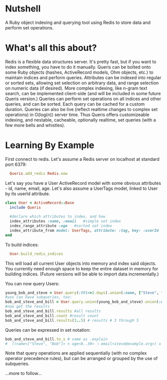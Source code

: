 Nutshell
========
A Ruby object indexing and querying tool using Redis to store data and perform set operations.

What's all this about?
====
Redis is a flexible data structures server. It's pretty fast, but if you want to index something, you have to do it manually.
Queris can be bolted onto some Ruby objects (hashes, ActiveRecord models, Ohm objects, etc.) to maintain indices and perform queries. Attributes can be indexed into regular or sorted sets, allowing set selection on arbitrary data, and range selection on numeric data (if desired). More complex indexing, like n-gram text search, can be implemented client-side (and will be included in some future Queris version.)
Queries can perform set operations on all indices and other queries, and can be sorted. Each query can be cached for a custom duration. Queries can also be live (reflect realtime changes to complex set operations) in O(log(n)) server time.
Thus Queris offers customizeable indexing, and nestable, cacheable, optionally realtime, set queries (with a few more bells and whistles).

Learning By Example
===================
First connect to redis. Let's assume a Redis server on localhost at standard port 6379:
```ruby
  Queris.add_redis Redis.new
```
Let's say you have a User ActiveRecord model with some obvious attributes - id, name, email, age. Let's also assume a UserTags model, linked to User by its userId attribute.
```ruby
class User < ActiveRecord::Base
  include Queris
  
  #declare which attributes to index, and how
  index_attributes :name, :email   #simple set index
  index_range_attribute :age   #sorted set index
  index_attribute_from model: UserTags, attribute: :tag, key: :userId  #index from a different model
end
```
To build indices:
```ruby
  User.build_redis_indices
```
This will load all current User objects into memory and index said objects. You currently need enough space to keep the entire dataset in memory for building indices. (Future versions will be able to import data incrementally.)

You can now query Users:
```ruby
young_bob_and_steve = User.query(:ttl=>2.days).union(:name, ["Steve", "Bob"]).intersect(:age, 0..30).diff(:email, "steve@example.org") #query expires in 2 days
#you can have subqueries, too:
bob_and_steve_and_bill = User.query.union(young_bob_and_steve).union(:name, "Bill")
#now get the results
bob_and_steve_and_bill.results #all results
bob_and_steve_and_bill.count #result count
bob_and_steve_and_bill.results(3..5) # results # 3 through 5
```
Queries can be expressed in set notation:
```ruby
bob_and_steve_and_bill.to_s # same as .explain
#  ((name<["Steve", "Bob"]> ∩ age<0..30> ∖ email<steve@example.org>) ∪ name<Bill>)
```

Note that query operations are applied sequentially (with no complex operator precedence rules), but can be arranged or grouped by the use of subqueries.

...more to follow...
